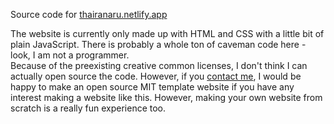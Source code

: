 Source code for [thairanaru.netlify.app](thairanaru.netlify.app)

The website is currently only made up with HTML and CSS with a little bit of plain JavaScript. There is probably a whole ton of caveman code here - look, I am not a programmer.\
Because of the preexisting creative common licenses, I don't think I can actually open source the code. However, if you [contact me](https://thairanaru.netlify.app/social-media.html), I would be happy to make an open source MIT template website if you have any interest making a website like this. However, making your own website from scratch is a really fun experience too.
